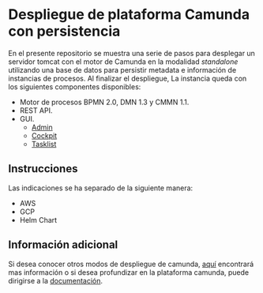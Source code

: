 # Despliegue de plataforma Camunda con persistencia

En el presente repositorio se muestra una serie de pasos para desplegar un servidor tomcat con el motor de Camunda en la modalidad *standalone* utilizando una base de datos para persistir metadata e información de instancias de procesos. Al finalizar el despliegue, La instancia queda con los siguientes componentes disponibles: 

* Motor de procesos BPMN 2.0, DMN 1.3 y CMMN 1.1.
* REST API.
* GUI.
    - [Admin](https://docs.camunda.org/manual/7.16/webapps/admin/)
    - [Cockpit](https://docs.camunda.org/manual/7.16/webapps/cockpit/)
    - [Tasklist](https://docs.camunda.org/manual/7.16/webapps/tasklist/)

## Instrucciones

Las indicaciones se ha separado de la siguiente manera:

- AWS
- GCP
- Helm Chart

## Información adicional

Si desea conocer otros modos de despliegue de camunda, [aquí](https://docs.camunda.org/manual/7.16/introduction/architecture/) encontrará mas información o si desea profundizar en la plataforma camunda, puede dirigirse a la [documentación](https://docs.camunda.org/manual/7.16/).